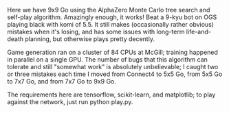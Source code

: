 Here we have 9x9 Go using the AlphaZero Monte Carlo tree search and self-play algorithm. Amazingly enough, it works! Beat a 9-kyu bot on OGS playing black with komi of 5.5. It still makes (occasionally rather obvious) mistakes when it's losing, and has some issues with long-term life-and-death planning, but otherwise plays pretty decently. 

Game generation ran on a cluster of 84 CPUs at McGill; training happened in parallel on a single GPU. The number of bugs that this algorithm can tolerate and still "somewhat work" is absolutely unbelievable; I caught two or three mistakes each time I moved from Connect4 to 5x5 Go, from 5x5 Go to 7x7 Go, and from 7x7 Go to 9x9 Go. 

The requirements here are tensorflow, scikit-learn, and matplotlib; to play against the network, just run python play.py. 
